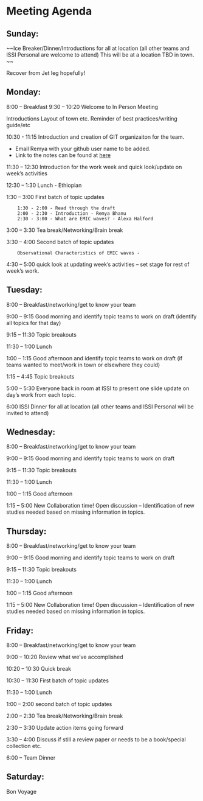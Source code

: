 # Meeting Agenda

## Sunday: 
~~Ice Breaker/Dinner/Introductions for all at location (all other teams and ISSI Personal are welcome to attend)  This will be at a location TBD in town. ~~

Recover from Jet leg hopefully! 

## Monday: 
8:00 – Breakfast
9:30 – 10:20 Welcome to In Person Meeting 

Introductions
Layout of town etc. 
Reminder of best practices/writing guide/etc 

10:30 - 11:15 Introduction and creation of GIT organizaiton for the team. 
- Email Remya with your github user name to be added. 
- Link to the notes can be found at [here](https://github.com/ISSI-EMIC-Team-522-2021/ISSI_Workshop1/blob/14232c0ddc5369f1cacbe7d59043421004553435/Day_Overview_notes.md)

11:30 – 12:30 Introduction for the work week and quick look/update on week’s activities 

12:30 – 1:30 Lunch  - Ethiopian 

1:30 – 3:00 First batch of topic updates 

		1:30 - 2:00 - Read through the draft
		2:00 - 2:30 - Introduction - Remya Bhanu
		2:30 - 3:00 - What are EMIC waves? - Alexa Halford

3:00 – 3:30 Tea break/Networking/Brain break 

3:30 – 4:00 Second batch of topic updates 

 		Observational Characteristics of EMIC waves - 

4:30 – 5:00 quick look at updating week’s activities – set stage for rest of week’s work. 

## Tuesday: 
8:00 – Breakfast/networking/get to know your team

9:00 – 9:15 Good morning and identify topic teams to work on draft (identify all topics for that day) 

9:15 – 11:30 Topic breakouts 

11:30 – 1:00 Lunch

1:00 – 1:15 Good afternoon and identify topic teams to work on draft (if teams wanted to meet/work in town or elsewhere they could) 

1:15 – 4:45 Topic breakouts 

5:00 – 5:30 Everyone back in room at ISSI to present one slide update on day’s work from each topic. 

6:00 ISSI Dinner for all at location (all other teams and ISSI Personal will be invited to attend) 

## Wednesday: 
8:00 – Breakfast/networking/get to know your team

9:00 – 9:15 Good morning and identify topic teams to work on draft

9:15 – 11:30 Topic breakouts 

11:30 – 1:00 Lunch

1:00 – 1:15 Good afternoon 

1:15 – 5:00 New Collaboration time! Open discussion – Identification of new studies needed based on missing information in topics. 

## Thursday: 
8:00 – Breakfast/networking/get to know your team

9:00 – 9:15 Good morning and identify topic teams to work on draft

9:15 – 11:30 Topic breakouts 

11:30 – 1:00 Lunch

1:00 – 1:15 Good afternoon 

1:15 – 5:00 New Collaboration time! Open discussion – Identification of new studies needed based on missing information in topics. 

## Friday: 
8:00 – Breakfast/networking/get to know your team

9:00 – 10:20 Review what we’ve accomplished

10:20 – 10:30 Quick break

10:30 – 11:30 First batch of topic updates 

11:30 – 1:00 Lunch 

1:00 – 2:00 second batch of topic updates 

2:00 – 2:30 Tea break/Networking/Brain break

2:30 – 3:30 Update action items going forward 

3:30 – 4:00 Discuss if still a review paper or needs to be a book/special collection etc. 

6:00 –  Team Dinner

## Saturday: 
Bon Voyage 





